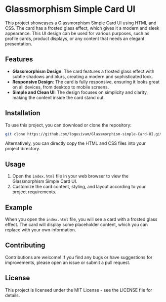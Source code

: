 # Glassmorphism Simple Card UI

This project showcases a Glassmorphism Simple Card UI using HTML and CSS. The card has a frosted glass effect, which gives it a modern and sleek appearance. This UI design can be used for various purposes, such as profile cards, product displays, or any content that needs an elegant presentation.

## Features

- **Glassmorphism Design**: The card features a frosted glass effect with subtle shadows and blurs, creating a modern and sophisticated look.
- **Responsive Design**: The card is fully responsive, ensuring it looks great on all devices, from desktop to mobile screens.
- **Simple and Clean UI**: The design focuses on simplicity and clarity, making the content inside the card stand out.

## Installation

To use this project, you can download or clone the repository:

```bash
git clone https://github.com/logusivam/Glassmorphism-simple-Card-UI.git
```

Alternatively, you can directly copy the HTML and CSS files into your project directory.

## Usage
1. Open the `index.html` file in your web browser to view the Glassmorphism Simple Card UI.
2. Customize the card content, styling, and layout according to your project requirements.

## Example
When you open the `index.html` file, you will see a card with a frosted glass effect. The card will display some placeholder content, which you can replace with your own information.

## Contributing
Contributions are welcome! If you find any bugs or have suggestions for improvements, please open an issue or submit a pull request.

## License
This project is licensed under the MIT License - see the LICENSE file for details.